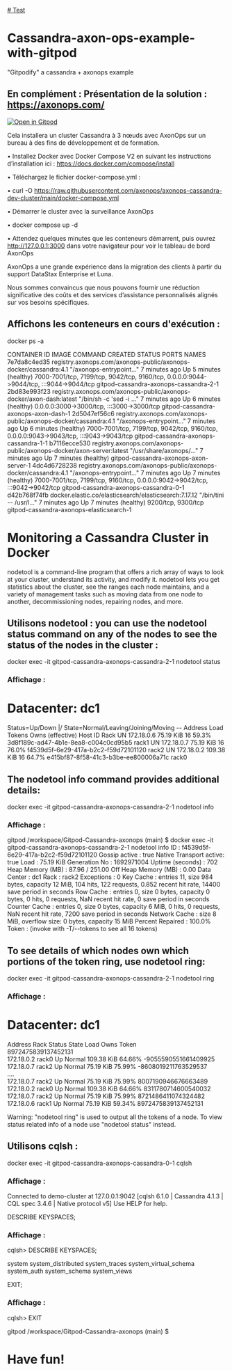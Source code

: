 [# Test](https://gitpod.io/workspaces)

# Cassandra-axon-ops-example-with-gitpod

"Gitpodify" a cassandra + axonops example

## En complément : Présentation de la solution : https://axonops.com/

[![Open in Gitpod](https://gitpod.io/button/open-in-gitpod.svg)](https://gitpod.io/#https://github.com/crystalloide/Gitpod-Cassandra-axonops)

Cela installera un cluster Cassandra à 3 nœuds avec AxonOps sur un bureau à des fins de développement et de formation. 

•	Installez Docker avec Docker Compose V2 en suivant les instructions d’installation ici : https://docs.docker.com/compose/install

•	Téléchargez le fichier docker-compose.yml :

•	curl -O https://raw.githubusercontent.com/axonops/axonops-cassandra-dev-cluster/main/docker-compose.yml 

•	Démarrer le cluster avec la surveillance AxonOps

•	docker compose up -d

•	Attendez quelques minutes que les conteneurs démarrent, puis ouvrez http://127.0.0.1:3000 dans votre navigateur pour voir le tableau de bord AxonOps

AxonOps a une grande expérience dans la migration des clients à partir du support DataStax Enterprise et Luna. 

Nous sommes convaincus que nous pouvons fournir une réduction significative des coûts et des services d’assistance personnalisés alignés sur vos besoins spécifiques.


## Affichons les conteneurs en cours d'exécution : 
docker ps -a 

CONTAINER ID   IMAGE                                                                   COMMAND                  CREATED         STATUS                   PORTS                                                                                    NAMES
7e7da8c4ed35   registry.axonops.com/axonops-public/axonops-docker/cassandra:4.1        "/axonops-entrypoint…"   7 minutes ago   Up 5 minutes (healthy)   7000-7001/tcp, 7199/tcp, 9042/tcp, 9160/tcp, 0.0.0.0:9044->9044/tcp, :::9044->9044/tcp   gitpod-cassandra-axonops-cassandra-2-1
2bd83e993f23   registry.axonops.com/axonops-public/axonops-docker/axon-dash:latest     "/bin/sh -c 'sed -i …"   7 minutes ago   Up 6 minutes (healthy)   0.0.0.0:3000->3000/tcp, :::3000->3000/tcp                                                gitpod-cassandra-axonops-axon-dash-1
2d5047ef56c6   registry.axonops.com/axonops-public/axonops-docker/cassandra:4.1        "/axonops-entrypoint…"   7 minutes ago   Up 6 minutes (healthy)   7000-7001/tcp, 7199/tcp, 9042/tcp, 9160/tcp, 0.0.0.0:9043->9043/tcp, :::9043->9043/tcp   gitpod-cassandra-axonops-cassandra-1-1
b7116ecce530   registry.axonops.com/axonops-public/axonops-docker/axon-server:latest   "/usr/share/axonops/…"   7 minutes ago   Up 7 minutes (healthy)                                                                                            gitpod-cassandra-axonops-axon-server-1
4dc4d6728238   registry.axonops.com/axonops-public/axonops-docker/cassandra:4.1        "/axonops-entrypoint…"   7 minutes ago   Up 7 minutes (healthy)   7000-7001/tcp, 7199/tcp, 9160/tcp, 0.0.0.0:9042->9042/tcp, :::9042->9042/tcp             gitpod-cassandra-axonops-cassandra-0-1
d42b768f74fb   docker.elastic.co/elasticsearch/elasticsearch:7.17.12                   "/bin/tini -- /usr/l…"   7 minutes ago   Up 7 minutes (healthy)   9200/tcp, 9300/tcp                                                                       gitpod-cassandra-axonops-elasticsearch-1


# Monitoring a Cassandra Cluster in Docker

nodetool is a command-line program that offers a rich array of ways to look at your cluster, understand its activity, and modify it. 
nodetool lets you get statistics about the cluster, see the ranges each node maintains, and a variety of management tasks 
such as moving data from one node to another, decommissioning nodes, repairing nodes, and more.

## Utilisons nodetool :  you can use the nodetool status command on any of the nodes to see the status of the nodes in the cluster : 
docker exec -it gitpod-cassandra-axonops-cassandra-2-1 nodetool status

### Affichage :
Datacenter: dc1
===============
Status=Up/Down
|/ State=Normal/Leaving/Joining/Moving
--  Address     Load        Tokens  Owns (effective)  Host ID                               Rack 
UN  172.18.0.6  75.19 KiB   16      59.3%             3d8f189c-ad47-4b1e-8ea8-c004c0cd95b5  rack1
UN  172.18.0.7  75.19 KiB   16      76.0%             f4539d5f-6e29-417a-b2c2-f59d72101120  rack2
UN  172.18.0.2  109.38 KiB  16      64.7%             e415bf87-8f58-41c3-b3be-ee800006a71c  rack0


## The nodetool info command provides additional details:
docker exec -it gitpod-cassandra-axonops-cassandra-2-1 nodetool info

### Affichage :
gitpod /workspace/Gitpod-Cassandra-axonops (main) $ docker exec -it gitpod-cassandra-axonops-cassandra-2-1 nodetool info
ID                     : f4539d5f-6e29-417a-b2c2-f59d72101120
Gossip active          : true
Native Transport active: true
Load                   : 75.19 KiB
Generation No          : 1692971004
Uptime (seconds)       : 702
Heap Memory (MB)       : 87.96 / 251.00
Off Heap Memory (MB)   : 0.00
Data Center            : dc1
Rack                   : rack2
Exceptions             : 0
Key Cache              : entries 11, size 984 bytes, capacity 12 MiB, 104 hits, 122 requests, 0.852 recent hit rate, 14400 save period in seconds
Row Cache              : entries 0, size 0 bytes, capacity 0 bytes, 0 hits, 0 requests, NaN recent hit rate, 0 save period in seconds
Counter Cache          : entries 0, size 0 bytes, capacity 6 MiB, 0 hits, 0 requests, NaN recent hit rate, 7200 save period in seconds
Network Cache          : size 8 MiB, overflow size: 0 bytes, capacity 15 MiB
Percent Repaired       : 100.0%
Token                  : (invoke with -T/--tokens to see all 16 tokens)


## To see details of which nodes own which portions of the token ring, use nodetool ring:
docker exec -it gitpod-cassandra-axonops-cassandra-2-1 nodetool ring

### Affichage : 
Datacenter: dc1
==========
Address          Rack        Status State   Load            Owns                Token                                       
                                                                                8972475839137452131                         
172.18.0.2       rack0       Up     Normal  109.38 KiB      64.66%              -9055590551661409925                        
172.18.0.7       rack2       Up     Normal  75.19 KiB       75.99%              -8608019211763529537                        
....                      
172.18.0.7       rack2       Up     Normal  75.19 KiB       75.99%              8007190946676663489                         
172.18.0.2       rack0       Up     Normal  109.38 KiB      64.66%              8311780714600540032                         
172.18.0.7       rack2       Up     Normal  75.19 KiB       75.99%              8721486411074324482                         
172.18.0.6       rack1       Up     Normal  75.19 KiB       59.34%              8972475839137452131                         

  Warning: "nodetool ring" is used to output all the tokens of a node.
  To view status related info of a node use "nodetool status" instead.
  

## Utilisons cqlsh :  
docker exec -it gitpod-cassandra-axonops-cassandra-0-1 cqlsh

### Affichage : 
Connected to demo-cluster at 127.0.0.1:9042
[cqlsh 6.1.0 | Cassandra 4.1.3 | CQL spec 3.4.6 | Native protocol v5]
Use HELP for help.


DESCRIBE KEYSPACES;

### Affichage : 
cqlsh> DESCRIBE KEYSPACES;

system       system_distributed  system_traces  system_virtual_schema
system_auth  system_schema       system_views 

EXIT;
### Affichage : 
cqlsh> EXIT

gitpod /workspace/Gitpod-Cassandra-axonops (main) $ 


# Have fun!



